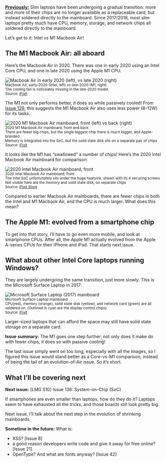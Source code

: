 [**Previously:**](https://buttondown.email/laymansguide/archive/) Slim laptops have been undergoing a gradual transition: more and more of their chips are no longer available as a replaceable card, but instead soldered directly to the mainboard. Since 2017/2018, most slim laptops pretty much have CPU, memory, storage, and network chips all soldered directly to the mainboard.

Let’s get to it: Intel vs M1 Macbook Air!

## The M1 Macbook Air: all aboard

Here’s the Macbook Air in 2020. There was one in early 2020 using an Intel Core CPU, and one in late 2020  using the Apple M1 CPU.

![Macbook Air in early 2020 (left), vs late 2020 (right)](https://raw.githubusercontent.com/ngjunsiang/laymansguide/release/season11/issue137/issue137_01.jpg)<br />
<small>Macbook Air, early-2020 (Intel, left) vs late-2020 (M1, right)<br />The cooling fan is noticeably missing in the late-2020 model.<br />Source: [iFixit](https://www.ifixit.com/News/46884/m1-macbook-teardowns-something-old-something-new)</small>

The M1 not only performs better, it does so while passively cooled! From [Issue 129](https://buttondown.email/laymansguide/archive/lmg-s10-issue-129-cooling/), this suggests the M1 Macbook Air also uses less power (8–12W) for its tasks.

![2020 M1 Macbook Air mainboard, front (left) vs back (right)](https://raw.githubusercontent.com/ngjunsiang/laymansguide/release/season11/issue137/issue137_02.jpg)<br />
<small>2020 M1 Macbook Air mainboard, front and back<br />There are fewer big chips, but the single biggest chip there is *much* bigger, and Apple-branded<br />Memory is integrated into the SoC, but the solid state disk sits on a separate pair of chips<br />Source: [iFixit](https://www.ifixit.com/News/46884/m1-macbook-teardowns-something-old-something-new)</small>

It looks like the M1 has “swallowed” a number of chips! Here’s the 2020 Intel Macbook Air mainboard for comparison:

![2020 Intel Macbook Air mainboard, front](https://raw.githubusercontent.com/ngjunsiang/laymansguide/release/season11/issue137/issue137_04.jpg)<br />
<small>2020 Intel Macbook Air mainboard, front<br />The Intel SoC unfortunately sits under the huge heatsink, shown with its 4 securing screws<br />Not visible here are the memory and solid state disk, on separate chips<br />Source: [iFixit Store](https://www.ifixit.com/Store/Mac/MacBook-Air-13-Inch-Early-2020-1-1-GHz-Core-i3-Logic-Board-with-Paired-Touch-ID-Sensor/IF188-152?o=1)</small>

Compared to earlier Macbook Air mainboards, there are fewer chips in both the Intel and M1 Macbook Air, and the CPU is much larger. What does this mean?

## The Apple M1: evolved from a smartphone chip

To get into that story, I’ll have to go even more mobile, and look at smartphone CPUs. After all, the Apple M1 actually evolved from the Apple A-series CPUs for their iPhone and iPad. That starts next issue.

## What about other Intel Core laptops running Windows?

They are largely undergoing the same transition, just more slowly. This is the Microsoft Surface Laptop in 2017:

![Microsoft Surface Laptop (2017) mainboard](https://raw.githubusercontent.com/ngjunsiang/laymansguide/release/season11/issue137/issue137_03.jpg)<br />
<small>Microsoft Surface Laptop mainboard<br />CPU(red), memory (orange), solid state disk (yellow), and network card (green) are all soldered on. (Outlined in cyan are the display control chips)<br />Source: [iFixit](https://www.ifixit.com/Teardown/Microsoft+Surface+Laptop+Teardown/92915)</small>

Larger-sized laptops that can afford the space may still have solid state storage on a separate card.

**Issue summary:** The M1 goes one step further: not only does it make do with fewer chips, it does so with passive cooling!

The last issue simply went on too long, especially with all the images, so I figured this issue would stand better as a Core-vs-M1 comparison, instead of being the tail of an evolution-of-Air issue. So it’s short.

## What I’ll be covering next

**Next issue:** [LMG S10] Issue 138: System-on-Chip (SoC)

If smartphones are even smaller than laptops, how do they do it? Laptops seem to have exhausted all the tricks, and those boards still look pretty big.

Next issue, I’ll talk about the next step in the evolution of shrinking mainboards.

**Sometime in the future:** What is:

- XSS? [Issue 8]
- a good reason developers write code and give it away for free online? [Issue 21]
- OpenType? And what are fonts anyway? [Issue 42]
